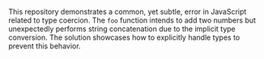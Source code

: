 This repository demonstrates a common, yet subtle, error in JavaScript related to type coercion. The `foo` function intends to add two numbers but unexpectedly performs string concatenation due to the implicit type conversion. The solution showcases how to explicitly handle types to prevent this behavior.